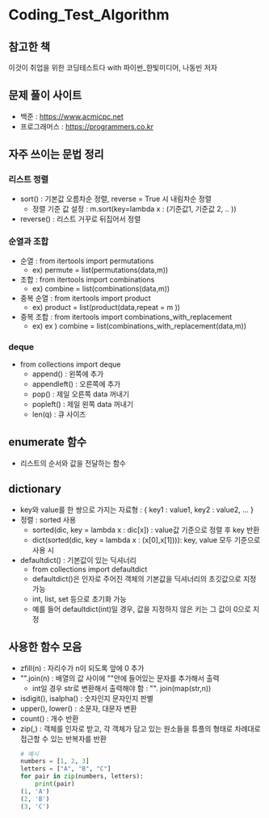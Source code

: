 # Coding_Test_Algorithm

## 참고한 책 
이것이 취업을 위한 코딩테스트다 with 파이썬_한빛미디어, 나동빈 저자 

## 문제 풀이 사이트 
- 백준 : https://www.acmicpc.net
- 프로그래머스 : https://programmers.co.kr

## 자주 쓰이는 문법 정리 

### 리스트 정렬
- sort() : 기본값 오름차순 정렬, reverse = True 시 내림차순 정렬
    + 정렬 기준 값 설정 : m.sort(key=lambda x : (기준값1, 기준값 2, .. ))
- reverse() : 리스트 거꾸로 뒤집어서 정렬

### 순열과 조합 
- 순열 : from itertools import permutations 
    + ex) permute = list(permutations(data,m))
- 조합 : from itertools import combinations
    + ex) combine = list(combinations(data,m))
- 중복 순열 : from itertools import product
    + ex) product = list(product(data,repeat = m ))
- 중복 조합 : from itertools import combinations_with_replacement
    + ex) ex ) combine = list(combinations_with_replacement(data,m))

### deque
- from collections import deque
    + append() : 왼쪽에 추가
    + appendleft() : 오른쪽에 추가 
    + pop() : 제일 오른쪽 data 꺼내기
    + popleft() : 제일 왼쪽 data 꺼내기
    + len(q) : 큐 사이즈 
    
## enumerate 함수 
-  리스트의 순서와 값을 전달하는 함수 

## dictionary 
- key와 value를 한 쌍으로 가지는 자료형 : { key1 : value1, key2 : value2, ... }
- 정렬 : sorted 사용 
    + sorted(dic, key = lambda x : dic[x]) : value값 기준으로 정렬 후 key 반환 
    + dict(sorted(dic, key = lambda x : (x[0],x[1]))): key, value 모두 기준으로 사용 시 
- defaultdict() : 기본값이 있는 딕셔너리 
    + from collections import defaultdict
    + defaultdict()은 인자로 주어진 객체의 기본값을 딕셔너리의 초깃값으로 지정 가능
    + int, list, set 등으로 초기화 가능
    + 예를 들어 defaultdict(int)일 경우, 값을 지정하지 않은 키는 그 값이 0으로 지정 
    
## 사용한 함수 모음 
- zfill(n) : 자리수가 n이 되도록 앞에 0 추가
- "".join(n) : 배열의 값 사이에 ""안에 들어있는 문자를 추가해서 출력 
    + int일 경우 str로 변환해서 출력해야 함 : "". join(map(str,n))
- isdigit(), isalpha() : 숫자인지 문자인지 판별 
- upper(), lower() : 소문자, 대문자 변환 
- count() : 개수 반환 
- zip(,) : 객체를 인자로 받고, 각 객체가 담고 있는 원소들을 튜플의 형태로 차례대로 접근할 수 있는 반복자를 반환 
    ```python
    # 예시 
    numbers = [1, 2, 3]
    letters = ["A", "B", "C"]
    for pair in zip(numbers, letters):
        print(pair)
    (1, 'A')
    (2, 'B')
    (3, 'C')
    ```
